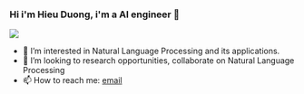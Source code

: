 ### Hi i'm Hieu Duong, i'm a AI engineer 👋

<!--
**r1ckC139/r1ckC139** is a ✨ _special_ ✨ repository because its `README.md` (this file) appears on your GitHub profile.

Here are some ideas to get you started:
-->
<a href="https://github.com/anuraghazra/github-readme-stats">
  <img align="center" src="https://github-readme-stats.vercel.app/api?username=r1ckC139&show_icons=true&theme=default" />
</a>

<!-- <a href="https://github.com/anuraghazra/convoychat">
  <img align="center" src="https://github-readme-stats.vercel.app/api/top-langs/?username=r1ckC139&hide=html,css&layout=compact&theme=default" />
</a> -->


- 👀 I’m interested in Natural Language Processing and its applications.
- 👯 I’m looking to research opportunities, collaborate on Natural Language Processing
- 📫 How to reach me: [email](duongxuanhieu1999@gmail.com)
